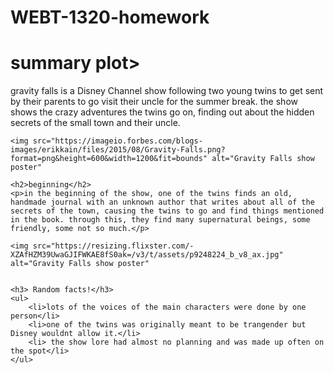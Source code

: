 # WEBT-1320-homework
<!DOCTYPE html>
<html>
<head>
    <title>Gravity Falls</title>
</head>
<body>
    <h1>summary plot></h1>
    <p>gravity falls is a Disney Channel show following two young twins to get sent by their parents to go visit their uncle for the summer break. the show shows the crazy adventures the twins go on, finding out about the hidden secrets of the small town and their uncle.</p>

    <img src="https://imageio.forbes.com/blogs-images/erikkain/files/2015/08/Gravity-Falls.png?format=png&height=600&width=1200&fit=bounds" alt="Gravity Falls show poster"

    <h2>beginning</h2>
    <p>in the beginning of the show, one of the twins finds an old, handmade journal with an unknown author that writes about all of the secrets of the town, causing the twins to go and find things mentioned in the book. through this, they find many supernatural beings, some friendly, some not so much.</p>

    <img src="https://resizing.flixster.com/-XZAfHZM39UwaGJIFWKAE8fS0ak=/v3/t/assets/p9248224_b_v8_ax.jpg" alt="Gravity Falls show poster"


    <h3> Random facts!</h3>
    <ul>
        <li>lots of the voices of the main characters were done by one person</li>
        <li>one of the twins was originally meant to be trangender but Disney wouldnt allow it.</li>
        <li> the show lore had almost no planning and was made up often on the spot</li>
    </ul>

</body>
</html>
